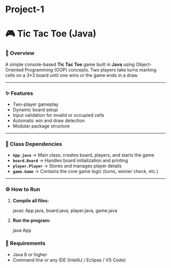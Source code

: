 # Project-1



# 🎮 Tic Tac Toe (Java)

### 🧩 Overview

A simple console-based **Tic Tac Toe** game built in **Java** using Object-Oriented Programming (OOP) concepts.
Two players take turns marking cells on a 3×3 board until one wins or the game ends in a draw.

---

### ✨ Features

* Two-player gameplay
* Dynamic board setup
* Input validation for invalid or occupied cells
* Automatic win and draw detection
* Modular package structure

---

### 🧱 Class Dependencies

* **`App.java`** → Main class; creates board, players, and starts the game
* **`board.Board`** → Handles board initialization and printing
* **`player.Player`** → Stores and manages player details
* **`game.Game`** → Contains the core game logic (turns, winner check, etc.)

---

### ⚙️ How to Run

1. **Compile all files:**

 
   javac App.java, board.java, player.java, game.java
   
2. **Run the program:**

   
   java App
  



### 🧰 Requirements

* Java 8 or higher
* Command line or any IDE (IntelliJ / Eclipse / VS Code)


